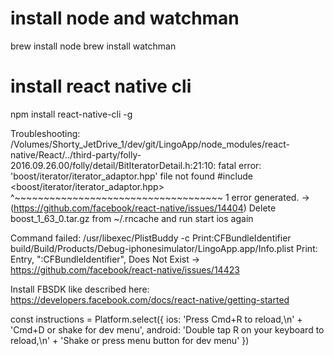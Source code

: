 # install node and watchman
brew install node 
brew install watchman 
# install react native cli
npm install react-native-cli -g

Troubleshooting:
/Volumes/Shorty_JetDrive_1/dev/git/LingoApp/node_modules/react-native/React/../third-party/folly-2016.09.26.00/folly/detail/BitIteratorDetail.h:21:10: fatal error: 'boost/iterator/iterator_adaptor.hpp' file not found
#include <boost/iterator/iterator_adaptor.hpp>
         ^~~~~~~~~~~~~~~~~~~~~~~~~~~~~~~~~~~~~
1 error generated.
-> (https://github.com/facebook/react-native/issues/14404) Delete boost_1_63_0.tar.gz from ~/.rncache and run start ios again

Command failed: /usr/libexec/PlistBuddy -c Print:CFBundleIdentifier build/Build/Products/Debug-iphonesimulator/LingoApp.app/Info.plist
Print: Entry, ":CFBundleIdentifier", Does Not Exist
-> https://github.com/facebook/react-native/issues/14423

Install FBSDK like described here:
https://developers.facebook.com/docs/react-native/getting-started

const instructions = Platform.select({
  ios: 'Press Cmd+R to reload,\n' +
    'Cmd+D or shake for dev menu',
  android: 'Double tap R on your keyboard to reload,\n' +
    'Shake or press menu button for dev menu'
})